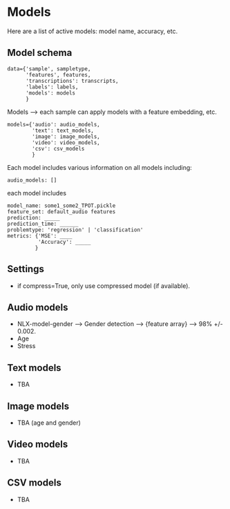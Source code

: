 # Models

Here are a list of active models: model name, accuracy, etc. 

## Model schema 
```
data={'sample', sampletype,
      'features', features,
      'transcriptions': transcripts,
      'labels': labels,
      'models': models
      }
```

Models --> each sample can apply models with a feature embedding, etc.

```
models={'audio': audio_models,
        'text': text_models,
        'image': image_models,
        'video': video_models,
        'csv': csv_models
        }
```

Each model includes various information on all models including:

```
audio_models: []
```

each model includes

```
model_name: some1_some2_TPOT.pickle
feature_set: default_audio features
prediction: _____
prediction_time: ______
problemtype: 'regression' | 'classification'
metrics: {'MSE': ____
          'Accuracy': _____
         } 
```

## Settings
* if compress=True, only use compressed model (if available).

## Audio models
* NLX-model-gender --> Gender detection --> {feature array} --> 98% +/- 0.002. 
* Age 
* Stress

## Text models 
* TBA 

## Image models
* TBA (age and gender) 

## Video models
* TBA 

## CSV models 
* TBA 
